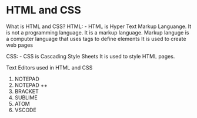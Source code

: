 # HTML and CSS 


What is HTML and CSS?
HTML: -
    HTML is Hyper Text Markup Languange. It is not a programming language.
    It is a markup language. Markup languge is a computer language that uses tags to define elements
    It is used to create web pages

CSS: -
    CSS is Cascading Style Sheets
    It is used to style HTML pages.

Text Editors used in HTML and CSS
1) NOTEPAD
2) NOTEPAD ++
3) BRACKET
4) SUBLIME
5) ATOM
6) VSCODE